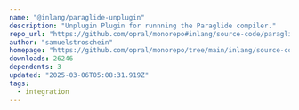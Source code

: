 ```yaml
---
name: "@inlang/paraglide-unplugin"
description: "Unplugin Plugin for runnning the Paraglide compiler."
repo_url: "https://github.com/opral/monorepo#inlang/source-code/paraglide/paraglide-unplugin"
author: "samuelstroschein"
homepage: "https://github.com/opral/monorepo/tree/main/inlang/source-code/paraglide/paraglide-unplugin#README"
downloads: 26246
dependents: 3
updated: "2025-03-06T05:08:31.919Z"
tags: 
  - integration
---
```

